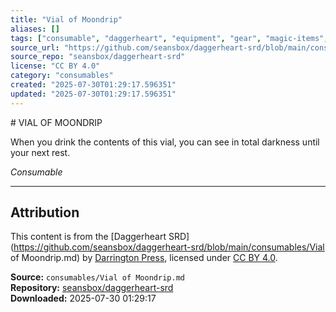 ```yaml
---
title: "Vial of Moondrip"
aliases: []
tags: ["consumable", "daggerheart", "equipment", "gear", "magic-items", "reference", "srd", "ttrpg"]
source_url: "https://github.com/seansbox/daggerheart-srd/blob/main/consumables/Vial of Moondrip.md"
source_repo: "seansbox/daggerheart-srd"
license: "CC BY 4.0"
category: "consumables"
created: "2025-07-30T01:29:17.596351"
updated: "2025-07-30T01:29:17.596351"
---
```


﻿# VIAL OF MOONDRIP

When you drink the contents of this vial, you can see in total darkness until your next rest.

*Consumable*

---

## Attribution

This content is from the [Daggerheart SRD](https://github.com/seansbox/daggerheart-srd/blob/main/consumables/Vial of Moondrip.md) by [Darrington Press](https://darringtonpress.com/), licensed under [CC BY 4.0](https://creativecommons.org/licenses/by/4.0/).

**Source:** `consumables/Vial of Moondrip.md`  
**Repository:** [seansbox/daggerheart-srd](https://github.com/seansbox/daggerheart-srd)  
**Downloaded:** 2025-07-30 01:29:17

